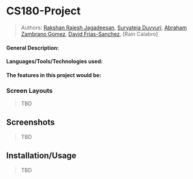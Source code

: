 
# CS180-Project
 <!-- > Your author list below should include links to all members GitHub (remove existing author). -->
 
 > Authors: [Rakshan Rajesh Jagadeesan](), [Suryateja Duvvuri](https://github.com/SuryatejaDuvvuri), 
 [Abraham Zambrano Gomez](), [David Frias-Sanchez](), [Rain Calabro]

<!-- 
 > ## Expectations
 > * Each member of the group **must** be committing code regularly and make sure their code is correctly attributed to them. 
 > * **Each member of the group must actively participate in the Github Project board, and reviewing commited code.**
 -->
#### General Description:


 #### Languages/Tools/Technologies used:

 
#### The features in this project would be:


 
 
### Screen Layouts

> TBD
 
 ## Screenshots

> TBD

 ## Installation/Usage

> TBD

